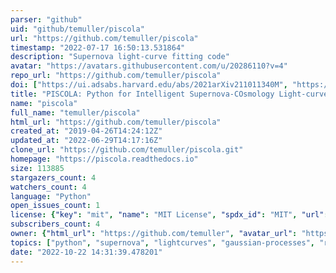 ```yaml
---
parser: "github"
uid: "github/temuller/piscola"
url: "https://github.com/temuller/piscola"
timestamp: "2022-07-17 16:50:13.531864"
description: "Supernova light-curve fitting code"
avatar: "https://avatars.githubusercontent.com/u/20286110?v=4"
repo_url: "https://github.com/temuller/piscola"
doi: ["https://ui.adsabs.harvard.edu/abs/2021arXiv211011340M", "https://ui.adsabs.harvard.edu/abs/2021ascl.soft10007M/abstract"]
title: "PISCOLA: Python for Intelligent Supernova-COsmology Light-curve Analysis"
name: "piscola"
full_name: "temuller/piscola"
html_url: "https://github.com/temuller/piscola"
created_at: "2019-04-26T14:24:12Z"
updated_at: "2022-06-29T14:17:16Z"
clone_url: "https://github.com/temuller/piscola.git"
homepage: "https://piscola.readthedocs.io"
size: 113885
stargazers_count: 4
watchers_count: 4
language: "Python"
open_issues_count: 1
license: {"key": "mit", "name": "MIT License", "spdx_id": "MIT", "url": "https://api.github.com/licenses/mit", "node_id": "MDc6TGljZW5zZTEz"}
subscribers_count: 4
owner: {"html_url": "https://github.com/temuller", "avatar_url": "https://avatars.githubusercontent.com/u/20286110?v=4", "login": "temuller", "type": "User"}
topics: ["python", "supernova", "lightcurves", "gaussian-processes", "reproducible-science", "data-science", "data-driven", "supernovae"]
date: "2022-10-22 14:31:39.478201"
---
```

